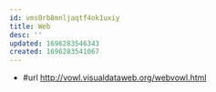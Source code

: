 ```yaml
---
id: vms0rb8mnljaqtf4ok1uxiy
title: Web
desc: ''
updated: 1696283546343
created: 1696283541067
---
```


- #url http://vowl.visualdataweb.org/webvowl.html